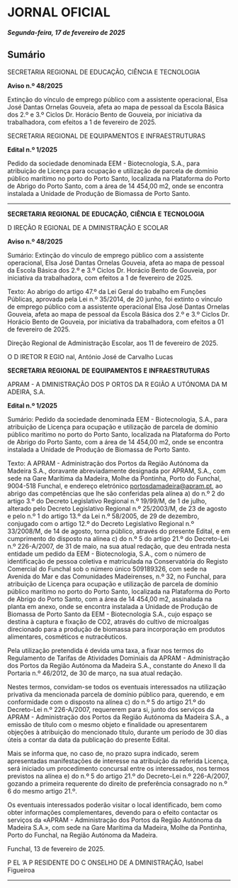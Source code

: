 # JORNAL OFICIAL

##### Segunda-feira, 17 de fevereiro de 2025

## **Sumário**

SECRETARIA REGIONAL DE EDUCAÇÃO, CIÊNCIA E TECNOLOGIA

**Aviso n.º 48/2025**

Extinção do vínculo de emprego público com a assistente operacional, Elsa José
Dantas Ornelas Gouveia, afeta ao mapa de pessoal da Escola Básica dos 2.º e 3.º
Ciclos Dr. Horácio Bento de Gouveia, por iniciativa da trabalhadora, com efeitos a 1
de fevereiro de 2025.

SECRETARIA REGIONAL DE EQUIPAMENTOS E INFRAESTRUTURAS

**Edital n.º 1/2025**

Pedido da sociedade denominada EEM - Biotecnologia, S.A., para atribuição de
Licença para ocupação e utilização de parcela de domínio público marítimo no porto
do Porto Santo, localizada na Plataforma do Porto de Abrigo do Porto Santo, com a
área de 14 454,00 m2, onde se encontra instalada a Unidade de Produção de
Biomassa de Porto Santo.




---

**SECRETARIA** **REGIONAL** **DE** **EDUCAÇÃO,** **CIÊNCIA** **E** **TECNOLOGIA**


D IREÇÃO R EGIONAL DE A DMINISTRAÇÃO E SCOLAR


**Aviso n.º 48/2025**


Sumário:
Extinção do vínculo de emprego público com a assistente operacional, Elsa José Dantas Ornelas Gouveia, afeta ao mapa de pessoal da
Escola Básica dos 2.º e 3.º Ciclos Dr. Horácio Bento de Gouveia, por iniciativa da trabalhadora, com efeitos a 1 de fevereiro de 2025.

Texto:
Ao abrigo do artigo 47.º da Lei Geral do trabalho em Funções Públicas, aprovada pela Lei n.º 35/2014, de 20 junho, foi
extinto o vínculo de emprego público com a assistente operacional Elsa José Dantas Ornelas Gouveia, afeta ao mapa de
pessoal da Escola Básica dos 2.º e 3.º Ciclos Dr. Horácio Bento de Gouveia, por iniciativa da trabalhadora, com efeitos a 01 de
fevereiro de 2025.


Direção Regional de Administração Escolar, aos 11 de fevereiro de 2025.


O D IRETOR R EGIO nal, António José de Carvalho Lucas


**SECRETARIA** **REGIONAL** **DE** **EQUIPAMENTOS** **E** **INFRAESTRUTURAS**


APRAM       - A DMINISTRAÇÃO DOS P ORTOS DA R EGIÃO A UTÓNOMA DA M ADEIRA, S.A.


**Edital n.º 1/2025**


Sumário:
Pedido da sociedade denominada EEM - Biotecnologia, S.A., para atribuição de Licença para ocupação e utilização de parcela de
domínio público marítimo no porto do Porto Santo, localizada na Plataforma do Porto de Abrigo do Porto Santo, com a área de 14 454,00
m2, onde se encontra instalada a Unidade de Produção de Biomassa de Porto Santo.

Texto:
A APRAM - Administração dos Portos da Região Autónoma da Madeira S.A., doravante abreviadamente designada por
APRAM, S.A., com sede na Gare Marítima da Madeira, Molhe da Pontinha, Porto do Funchal, 9004-518 Funchal, e endereço
eletrónico portosdamadeira@apram.pt, ao abrigo das competências que lhe são conferidas pela alínea a) do n.º 2 do artigo 3.º
do Decreto Legislativo Regional n.º 19/99/M, de 1 de julho, alterado pelo Decreto Legislativo Regional n.º 25/2003/M, de 23
de agosto e pelo n.º 1 do artigo 13.º da Lei n.º 58/2005, de 29 de dezembro, conjugado com o artigo 12.º do Decreto
Legislativo Regional n.º 33/2008/M, de 14 de agosto, torna público, através do presente Edital, e em cumprimento do disposto
na alínea c) do n.º 5 do artigo 21.º do Decreto-Lei n.º 226-A/2007, de 31 de maio, na sua atual redação, que deu entrada nesta
entidade um pedido da EEM - Biotecnologia, S.A., com o número de identificação de pessoa coletiva e matriculada na
Conservatória do Registo Comercial do Funchal sob o número único 509189326, com sede na Avenida do Mar e das
Comunidades Madeirenses, n.º 32, no Funchal, para atribuição de Licença para ocupação e utilização de parcela de domínio
público marítimo no porto do Porto Santo, localizada na Plataforma do Porto de Abrigo do Porto Santo, com a área de 14
454,00 m2, assinalada na planta em anexo, onde se encontra instalada a Unidade de Produção de Biomassa de Porto Santo da
EEM - Biotecnologia S.A., cujo espaço se destina à captura e fixação de CO2, através do cultivo de microalgas direcionado
para a produção de biomassa para incorporação em produtos alimentares, cosméticos e nutracêuticos.

Pela utilização pretendida é devida uma taxa, a fixar nos termos do Regulamento de Tarifas de Atividades Dominiais da
APRAM - Administração dos Portos da Região Autónoma da Madeira S.A., constante do Anexo II da Portaria n.º 46/2012, de
30 de março, na sua atual redação.

Nestes termos, convidam-se todos os eventuais interessados na utilização privativa da mencionada parcela de domínio
público para, querendo, e em conformidade com o disposto na alínea c) do n.º 5 do artigo 21.º do Decreto-Lei n.º 226-A/2007,
requererem para si, junto dos serviços da APRAM - Administração dos Portos da Região Autónoma da Madeira S.A., a
emissão de título com o mesmo objeto e finalidade ou apresentarem objeções à atribuição do mencionado título, durante um
período de 30 dias úteis a contar da data da publicação do presente Edital.

Mais se informa que, no caso de, no prazo supra indicado, serem apresentadas manifestações de interesse na atribuição da
referida Licença, será iniciado um procedimento concursal entre os interessados, nos termos previstos na alínea e) do n.º 5 do
artigo 21.º do Decreto-Lei n.º 226-A/2007, gozando a primeira requerente do direito de preferência consagrado no n.º 6 do
mesmo artigo 21.º.

Os eventuais interessados poderão visitar o local identificado, bem como obter informações complementares, devendo para
o efeito contactar os serviços da «APRAM - Administração dos Portos da Região Autónoma da Madeira S.A.», com sede na
Gare Marítima da Madeira, Molhe da Pontinha, Porto do Funchal, na Região Autónoma da Madeira.


Funchal, 13 de fevereiro de 2025.


P EL ’A P RESIDENTE DO C ONSELHO DE A DMINISTRAÇÃO, Isabel Figueiroa




---
